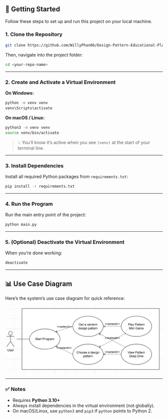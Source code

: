 ## 🚀 Getting Started

Follow these steps to set up and run this project on your local machine.

### 1. Clone the Repository

```bash
git clone https://github.com/WillyPhan06/Design-Pattern-Educational-Playground.git
```

Then, navigate into the project folder:

```bash
cd <your-repo-name>
```

---

### 2. Create and Activate a Virtual Environment

**On Windows:**

```bash
python -m venv venv
venv\Scripts\activate
```

**On macOS / Linux:**

```bash
python3 -m venv venv
source venv/bin/activate
```

> 💡 You’ll know it’s active when you see `(venv)` at the start of your terminal line.

---

### 3. Install Dependencies

Install all required Python packages from `requirements.txt`:

```bash
pip install -r requirements.txt
```

---

### 4. Run the Program

Run the main entry point of the project:

```bash
python main.py
```

---

### 5. (Optional) Deactivate the Virtual Environment

When you’re done working:

```bash
deactivate
```

---

## 📊 Use Case Diagram

Here’s the system’s use case diagram for quick reference:

![Use Case Diagram](diagrams/use_case_diagram.png)

---

### ✅ Notes

* Requires **Python 3.10+**
* Always install dependencies in the virtual environment (not globally).
* On macOS/Linux, use `python3` and `pip3` if `python` points to Python 2.


